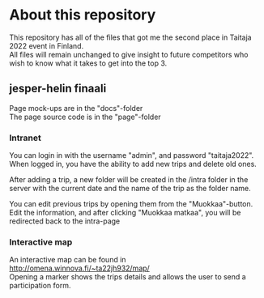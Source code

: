 # About this repository
This repository has all of the files that got me the second place in Taitaja 2022 event in Finland.  
All files will remain unchanged to give insight to future competitors who wish to know what it takes to get into the top 3.

## jesper-helin finaali
Page mock-ups are in the "docs"-folder  
The page source code is in the "page"-folder

### Intranet
You can login in with the username "admin", and password "taitaja2022".  
When logged in, you have the ability to add new trips and delete old ones. 

After adding a trip, a new folder will be created in the /intra folder in the server with the current date and the name of the trip as the folder name.  

You can edit previous trips by opening them from the "Muokkaa"-button. Edit the information, and after clicking "Muokkaa matkaa", you will be redirected back to the intra-page

### Interactive map
An interactive map can be found in http://omena.winnova.fi/~ta22jh932/map/  
Opening a marker shows the trips details and allows the user to send a participation form.  
